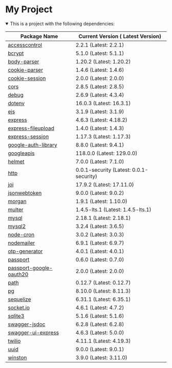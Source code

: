 # My Project
<details open>
<summary>This is a project with the following dependencies:</summary>
  
| Package Name                                                                                  | Current Version ( Latest Version)         | 
|-----------------------------------------------------------------------------------------------|-------------------------------------------|
|  [accesscontrol](https://www.npmjs.com/package/accesscontrol)                                 | 2.2.1 (Latest: 2.2.1)                     |
|  [bcrypt](https://www.npmjs.com/package/bcrypt)                                               | 5.1.0 (Latest: 5.1.1)                     |
|  [body-parser](https://www.npmjs.com/package/body-parser)                                     | 1.20.2 (Latest: 1.20.2)                   |
|  [cookie-parser](https://www.npmjs.com/package/cookie-parser)                                 | 1.4.6 (Latest: 1.4.6)                     |
|  [cookie-session](https://www.npmjs.com/package/cookie-session)                               | 2.0.0 (Latest: 2.0.0)                     |
|  [cors](https://www.npmjs.com/package/cors)                                                   | 2.8.5 (Latest: 2.8.5)                     |
|  [debug](https://www.npmjs.com/package/debug)                                                 | 2.6.9 (Latest: 4.3.4)                     |
|  [dotenv](https://www.npmjs.com/package/dotenv)                                               | 16.0.3 (Latest: 16.3.1)                   |
|  [ejs](https://www.npmjs.com/package/ejs)                                                     | 3.1.9 (Latest: 3.1.9)                     |
|  [express](https://www.npmjs.com/package/express)                                             | 4.6.3 (Latest: 4.18.2)                    |
|  [express-fileupload](https://www.npmjs.com/package/express-fileupload)                       | 1.4.0 (Latest: 1.4.3)                     |
|  [express-session](https://www.npmjs.com/package/express-session)                             | 1.17.3 (Latest: 1.17.3)                   |
|  [google-auth-library](https://www.npmjs.com/package/google-auth-library)                     | 8.8.0 (Latest: 9.4.1)                     |
|  [googleapis](https://www.npmjs.com/package/googleapis)                                       | 118.0.0 (Latest: 129.0.0)                 |
|  [helmet](https://www.npmjs.com/package/helmet)                                               | 7.0.0 (Latest: 7.1.0)                     |
|  [http](https://www.npmjs.com/package/http)                                                   | 0.0.1-security (Latest: 0.0.1-security)   |
|  [joi](https://www.npmjs.com/package/joi)                                                     | 17.9.2 (Latest: 17.11.0)                  |
|  [jsonwebtoken](https://www.npmjs.com/package/jsonwebtoken)                                   | 9.0.0 (Latest: 9.0.2)                     |
|  [morgan](https://www.npmjs.com/package/morgan)                                               | 1.9.1 (Latest: 1.10.0)                    |
|  [multer](https://www.npmjs.com/package/multer)                                               | 1.4.5-lts.1 (Latest: 1.4.5-lts.1)         |
|  [mysql](https://www.npmjs.com/package/mysql)                                                 | 2.18.1 (Latest: 2.18.1)                   |
|  [mysql2](https://www.npmjs.com/package/mysql2)                                               | 3.2.4 (Latest: 3.6.5)                     |
|  [node-cron](https://www.npmjs.com/package/node-cron)                                         | 3.0.2 (Latest: 3.0.3)                     |
|  [nodemailer](https://www.npmjs.com/package/nodemailer)                                       | 6.9.1 (Latest: 6.9.7)                     |
|  [otp-generator](https://www.npmjs.com/package/otp-generator)                                 | 4.0.1 (Latest: 4.0.1)                     |
|  [passport](https://www.npmjs.com/package/passport)                                           | 0.6.0 (Latest: 0.7.0)                     |
|  [passport-google-oauth20](https://www.npmjs.com/package/passport-google-oauth20)             | 2.0.0 (Latest: 2.0.0)                     |
|  [path](https://www.npmjs.com/package/path)                                                   | 0.12.7 (Latest: 0.12.7)                   |
|  [pg](https://www.npmjs.com/package/pg)                                                       | 8.10.0 (Latest: 8.11.3)                   |
|  [sequelize](https://www.npmjs.com/package/sequelize)                                         | 6.31.1 (Latest: 6.35.1)                   |
|  [socket.io](https://www.npmjs.com/package/socket.io)                                         | 4.6.1 (Latest: 4.7.2)                     |
|  [sqlite3](https://www.npmjs.com/package/sqlite3)                                             | 5.1.6 (Latest: 5.1.6)                     |
|  [swagger-jsdoc](https://www.npmjs.com/package/swagger-jsdoc)                                 | 6.2.8 (Latest: 6.2.8)                     |
|  [swagger-ui-express](https://www.npmjs.com/package/swagger-ui-express)                       | 4.6.3 (Latest: 5.0.0)                     |
|  [twilio](https://www.npmjs.com/package/twilio)                                               | 4.11.1 (Latest: 4.19.3)                   |
|  [uuid](https://www.npmjs.com/package/uuid)                                                   | 9.0.0 (Latest: 9.0.1)                     |
|  [winston](https://www.npmjs.com/package/winston)                                             | 3.9.0 (Latest: 3.11.0)                    |
  
</details>
